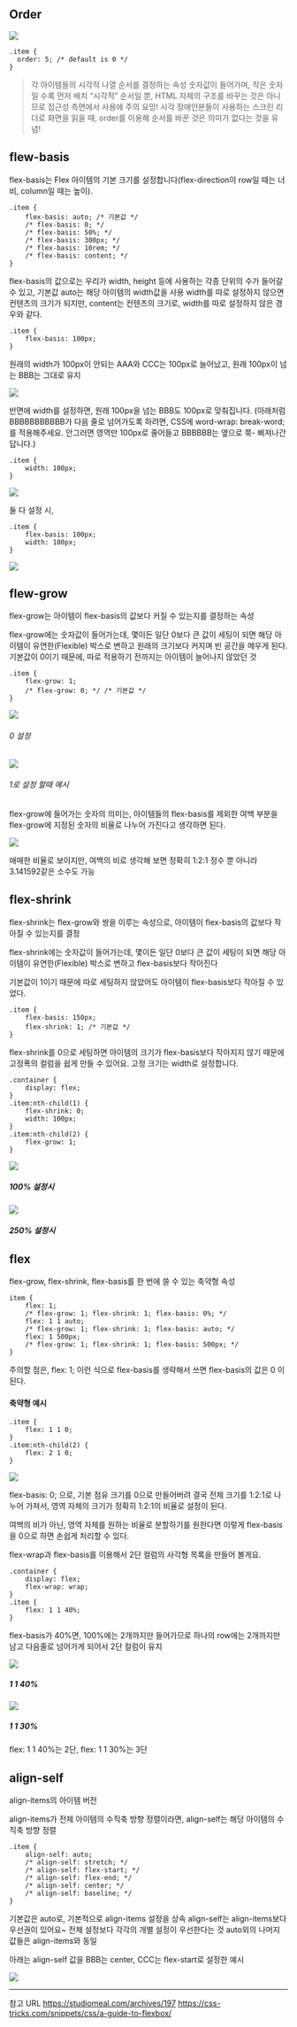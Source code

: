 ## Order

![](https://velog.velcdn.com/images/minthug94_/post/941e77e4-01c8-45ea-9b6b-742983fd675f/image.png)

```
.item {
  order: 5; /* default is 0 */
}
```
>각 아이템들의 시각적 나열 순서를 결정하는 속성
숫자값이 들어가며, 작은 숫자일 수록 먼저 배치 “시각적” 순서일 뿐, HTML 
자체의 구조를 바꾸는 것은 아니므로 접근성 측면에서 사용에 주의 요망!
시각 장애인분들이 사용하는 스크린 리더로 화면을 읽을 때, order를 이용해 
순서를 바꾼 것은 의미가 없다는 것을 유념!


## flew-basis

flex-basis는 Flex 아이템의 기본 크기를 설정합니다(flex-direction이 row일 
때는 너비, column일 때는 높이).



```
.item {
	flex-basis: auto; /* 기본값 */
	/* flex-basis: 0; */
	/* flex-basis: 50%; */
	/* flex-basis: 300px; */
	/* flex-basis: 10rem; */
	/* flex-basis: content; */
}
```

flex-basis의 값으로는 우리가 width, height 등에 사용하는 각종 단위의 수가 
들어갈 수 있고, 기본값 auto는 해당 아이템의 width값을 사용
width를 따로 설정하지 않으면 컨텐츠의 크기가 되지만, content는 컨텐츠의 
크기로, width를 따로 설정하지 않은 경우와 같다.

```
.item {
	flex-basis: 100px;
}
```

원래의 width가 100px이 안되는 AAA와 CCC는 100px로 늘어났고, 원래 100px이 
넘는 BBB는 그대로 유지

![](https://velog.velcdn.com/images/minthug94_/post/9b8b9d31-5a42-457d-ad55-eaa57ff4bb49/image.png)

반면에 width를 설정하면, 원래 100px을 넘는 BBB도 100px로 맞춰집니다.
(아래처럼 BBBBBBBBBBB가 다음 줄로 넘어가도록 하려면, CSS에 word-wrap: 
break-word;를 적용해주세요. 안그러면 영역만 100px로 줄어들고 BBBBBB는 
옆으로 쭉- 삐져나간답니다.)

```
.item {
	width: 100px;
}
```

![](https://velog.velcdn.com/images/minthug94_/post/c9ab43c7-f52c-4444-9886-f50d6855aca9/image.png)

둘 다 설정 시,

```
.item {
	flex-basis: 100px;
	width: 100px;
}
```

![](https://velog.velcdn.com/images/minthug94_/post/221fdf5f-b8ad-4096-8f3d-dbf96f497a35/image.png)

## flew-grow

flex-grow는 아이템이 flex-basis의 값보다 커질 수 있는지를 결정하는 속성

flex-grow에는 숫자값이 들어가는데, 몇이든 일단 0보다 큰 값이 세팅이 되면 
해당 아이템이 유연한(Flexible) 박스로 변하고 원래의 크기보다 커지며 빈 
공간을 메우게 된다.
기본값이 0이기 때문에, 따로 적용하기 전까지는 아이템이 늘어나지 않았던 것

```
.item {
	flex-grow: 1;
	/* flex-grow: 0; */ /* 기본값 */
}
```
![](https://velog.velcdn.com/images/minthug94_/post/da807cb2-039a-4c82-b778-d5098829f4bd/image.png)
###### 0 설정
![](https://velog.velcdn.com/images/minthug94_/post/7fad4ee6-9931-4aaf-bc1e-d9e50ebe02b2/image.png)

###### 1로 설정 할때 예시


flex-grow에 들어가는 숫자의 의미는, 아이템들의 flex-basis를 제외한 여백 
부분을 flex-grow에 지정된 숫자의 비율로 나누어 가진다고 생각하면 된다.

![](https://velog.velcdn.com/images/minthug94_/post/e733f2e2-6f66-40c0-b25f-89e0c6eeb67b/image.png)

애매한 비율로 보이지만, 여백의 비로 생각해 보면 정확히 1:2:1
정수 뿐 아니라 3.141592같은 소수도 가능

## flex-shrink
flex-shrink는 flex-grow와 쌍을 이루는 속성으로, 아이템이 flex-basis의 
값보다 작아질 수 있는지를 결정

flex-shrink에는 숫자값이 들어가는데, 몇이든 일단 0보다 큰 값이 세팅이 되면 
해당 아이템이 유연한(Flexible) 박스로 변하고 flex-basis보다 작아진다

기본값이 1이기 때문에 따로 세팅하지 않았어도 아이템이 flex-basis보다 
작아질 수 있었다.

```
.item {
	flex-basis: 150px;
	flex-shrink: 1; /* 기본값 */
}
```

flex-shrink를 0으로 세팅하면 아이템의 크기가 flex-basis보다 작아지지 않기 
때문에 고정폭의 컬럼을 쉽게 만들 수 있어요. 고정 크기는 width로 
설정합니다.

```
.container {
	display: flex;
}
.item:nth-child(1) {
	flex-shrink: 0;
	width: 100px;
}
.item:nth-child(2) {
	flex-grow: 1;
}
```

![](https://velog.velcdn.com/images/minthug94_/post/673235a1-42cd-48c4-a445-95b7e4d1f13c/image.png)
##### 100% 설정시
![](https://velog.velcdn.com/images/minthug94_/post/a9aaa458-f673-4b68-8711-b3aeb74a36af/image.png)
##### 250% 설정시


## flex
flex-grow, flex-shrink, flex-basis를 한 번에 쓸 수 있는 축약형 속성
```
item {
	flex: 1;
	/* flex-grow: 1; flex-shrink: 1; flex-basis: 0%; */
	flex: 1 1 auto;
	/* flex-grow: 1; flex-shrink: 1; flex-basis: auto; */
	flex: 1 500px;
	/* flex-grow: 1; flex-shrink: 1; flex-basis: 500px; */
}

```
주의할 점은, flex: 1; 이런 식으로 flex-basis를 생략해서 쓰면 flex-basis의 
값은 0 이 된다.

#### 축약형 예시
```
.item {
	flex: 1 1 0;
}
.item:nth-child(2) {
	flex: 2 1 0;
}
```
![](https://velog.velcdn.com/images/minthug94_/post/3d5aab6c-f2f9-4507-99bd-2820dd93d3ad/image.png)

flex-basis: 0; 으로, 기본 점유 크기를 0으로 만들어버려 결국 전체 크기를 
1:2:1로 나누어 가져서, 영역 자체의 크기가 정확히 1:2:1의 비율로 설정이 
된다.

여백의 비가 아닌, 영역 자체를 원하는 비율로 분할하기를 원한다면 이렇게 
flex-basis을 0으로 하면 손쉽게 처리할 수 있다.

flex-wrap과 flex-basis를 이용해서 2단 컬럼의 사각형 목록을 만들어 볼게요.

```
.container {
	display: flex;
	flex-wrap: wrap;
}
.item {
	flex: 1 1 40%;
}
```

flex-basis가 40%면, 100%에는 2개까지만 들어가므로 하나의 row에는 2개까지만 
남고 다음줄로 넘어가게 되어서 2단 컬럼이 유지

![](https://velog.velcdn.com/images/minthug94_/post/2172bca3-50c7-43d2-9e59-68c073d88fe7/image.png)
##### 1 1 40%

![](https://velog.velcdn.com/images/minthug94_/post/b01d4590-7d51-4189-998f-c4fe46ae1764/image.png)

##### 1 1 30%

flex: 1 1 40%는 2단, flex: 1 1 30%는 3단

## align-self
align-items의 아이템 버전

align-items가 전체 아이템의 수직축 방향 정렬이라면, align-self는 해당 
아이템의 수직축 방향 정렬
```
.item {
	align-self: auto;
	/* align-self: stretch; */
	/* align-self: flex-start; */
	/* align-self: flex-end; */
	/* align-self: center; */
	/* align-self: baseline; */
}
```
기본값은 auto로, 기본적으로 align-items 설정을 상속
align-self는 align-items보다 우선권이 있어요~ 전체 설정보다 각각의 개별 
설정이 우선한다는 것
auto외의 나머지 값들은 align-items와 동일

아래는 align-self 값을 BBB는 center, CCC는 flex-start로 설정한 예시

![](https://velog.velcdn.com/images/minthug94_/post/0d943deb-d2c0-4e07-a42f-1301c46c1169/image.png)



----
참고 URL
https://studiomeal.com/archives/197
https://css-tricks.com/snippets/css/a-guide-to-flexbox/
